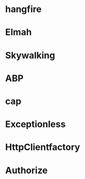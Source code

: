 # hangfire

# Elmah

# Skywalking

# ABP

#  cap

# Exceptionless

# HttpClientfactory

# Authorize
